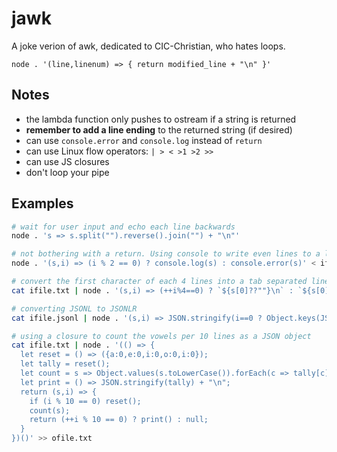 # jawk

A joke verion of awk, dedicated to CIC-Christian, who hates loops.

`node . '(line,linenum) => { return modified_line + "\n" }'`

## Notes

- the lambda function only pushes to ostream if a string is returned
- **remember to add a line ending** to the returned string (if desired)
- can use `console.error` and `console.log` instead of `return`
- can use Linux flow operators: `| > < >1 >2 >>`
- can use JS closures
- don't loop your pipe

## Examples

```bash
# wait for user input and echo each line backwards
node . 's => s.split("").reverse().join("") + "\n"'

# not bothering with a return. Using console to write even lines to a log and odd lines to an error log
node . '(s,i) => (i % 2 == 0) ? console.log(s) : console.error(s)' < ifile.txt 1> good.txt 2> bad.txt

# convert the first character of each 4 lines into a tab separated line and write to a file
cat ifile.txt | node . '(s,i) => (++i%4==0) ? `${s[0]??""}\n` : `${s[0]??""}\t`' >> ofile.txt

# converting JSONL to JSONLR
cat ifile.jsonl | node . '(s,i) => JSON.stringify(i==0 ? Object.keys(JSON.parse(s)) : Object.values(JSON.parse(s))) + "\n"' > ofile.jsonlr

# using a closure to count the vowels per 10 lines as a JSON object
cat ifile.txt | node . '(() => {
  let reset = () => ({a:0,e:0,i:0,o:0,i:0});
  let tally = reset();
  let count = s => Object.values(s.toLowerCase()).forEach(c => tally[c] !== undefined ? tally[c]++ : "");
  let print = () => JSON.stringify(tally) + "\n";
  return (s,i) => {
    if (i % 10 == 0) reset();
    count(s);
    return (++i % 10 == 0) ? print() : null;
  }
})()' >> ofile.txt
```
